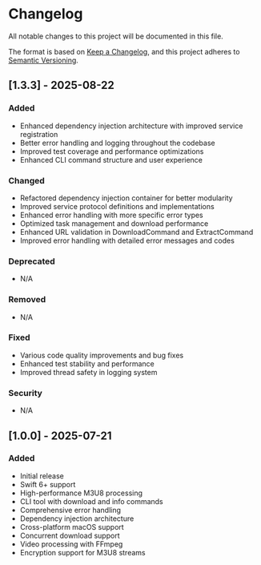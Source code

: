 # Changelog

All notable changes to this project will be documented in this file.

The format is based on [Keep a Changelog](https://keepachangelog.com/en/1.0.0/),
and this project adheres to [Semantic Versioning](https://semver.org/spec/v2.0.0.html).

## [1.3.3] - 2025-08-22

### Added
- Enhanced dependency injection architecture with improved service registration
- Better error handling and logging throughout the codebase
- Improved test coverage and performance optimizations
- Enhanced CLI command structure and user experience

### Changed
- Refactored dependency injection container for better modularity
- Improved service protocol definitions and implementations
- Enhanced error handling with more specific error types
- Optimized task management and download performance
- Enhanced URL validation in DownloadCommand and ExtractCommand
- Improved error handling with detailed error messages and codes

### Deprecated
- N/A

### Removed
- N/A

### Fixed
- Various code quality improvements and bug fixes
- Enhanced test stability and performance
- Improved thread safety in logging system

### Security
- N/A

## [1.0.0] - 2025-07-21

### Added
- Initial release
- Swift 6+ support
- High-performance M3U8 processing
- CLI tool with download and info commands
- Comprehensive error handling
- Dependency injection architecture
- Cross-platform macOS support
- Concurrent download support
- Video processing with FFmpeg
- Encryption support for M3U8 streams 